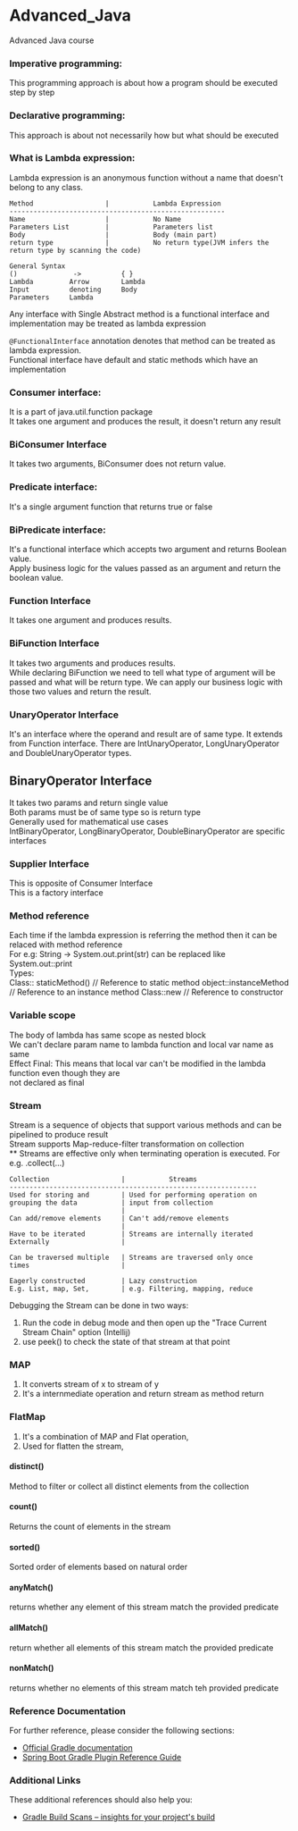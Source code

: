 # Advanced_Java
Advanced Java course

### Imperative programming:  
This programming approach is about how a program should be executed step by step

### Declarative programming:  
This approach is about not necessarily how but what should be executed

### What is Lambda expression:
Lambda expression is an anonymous function without a name that doesn't belong to any class.

    Method                  |           Lambda Expression
    ------------------------------------------------------
    Name                    |           No Name
    Parameters List         |           Parameters list
    Body                    |           Body (main part)
    return type             |           No return type(JVM infers the return type by scanning the code)               
    
    General Syntax
    ()              ->          { }
    Lambda         Arrow        Lambda 
    Input          denoting     Body
    Parameters     Lambda

Any interface with Single Abstract method is a functional interface and implementation may be treated as lambda expression

```@FunctionalInterface``` annotation denotes that method can be treated as lambda expression.  
Functional interface have default and static methods which have an implementation  

### Consumer interface: 
It is a part of java.util.function package  
It takes one argument and produces the result, it doesn't return any result  

### BiConsumer Interface
It takes two arguments, BiConsumer does not return value. 

### Predicate interface:  
It's a single argument function that returns true or false

### BiPredicate interface:  
It's a functional interface which accepts two argument and returns Boolean value.  
Apply business logic for the values passed as an argument and return the boolean value.

### Function Interface
It takes one argument and produces results.

### BiFunction Interface
It takes two arguments and produces results.  
While declaring BiFunction we need to tell what type of argument will be passed and what will be 
return type. We can apply our business logic with those two values and return the result.

### UnaryOperator Interface
It's an interface where the operand and result are of same type. It extends from Function interface.
There are IntUnaryOperator, LongUnaryOperator and DoubleUnaryOperator types.

## BinaryOperator Interface
It takes two params and return single value  
Both params must be of same type so is return type  
Generally used for mathematical use cases  
IntBinaryOperator, LongBinaryOperator, DoubleBinaryOperator are specific interfaces  

### Supplier Interface
This is opposite of Consumer Interface  
This is a factory interface  

### Method reference
Each time if the lambda expression is referring the method then it can be relaced with method reference  
For e.g: String -> System.out.print(str) can be replaced like System.out::print  
Types:  
Class:: staticMethod() // Reference to static method
object::instanceMethod // Reference to an instance method
Class::new // Reference to constructor

### Variable scope
The body of lambda has same scope as nested block  
We can't declare param name to lambda function and local var name as same  
Effect Final: This means that local var can't be modified in the lambda function even though they are   
not declared as final  

### Stream
Stream is a sequence of objects that support various methods and can be pipelined to produce result  
Stream supports Map-reduce-filter transformation on collection  
** Streams are effective only when terminating operation is executed. For e.g. .collect(...)  


    Collection                  |           Streams
    --------------------------------------------------------------
    Used for storing and        | Used for performing operation on 
    grouping the data           | input from collection
                                |
    Can add/remove elements     | Can't add/remove elements
                                |
    Have to be iterated         | Streams are internally iterated
    Externally                  |

    Can be traversed multiple   | Streams are traversed only once
    times                       |
    
    Eagerly constructed         | Lazy construction
    E.g. List, map, Set,        | e.g. Filtering, mapping, reduce

Debugging the Stream can be done in two ways:
1. Run the code in debug mode and then open up the "Trace Current Stream Chain" option (Intellij)  
2. use peek() to check the state of that stream at that point  

### MAP
1. It converts stream of x to stream of y  
2. It's a internmediate operation and return stream as method return  

### FlatMap  
1. It's a combination of MAP and Flat operation,
2. Used for flatten the stream,

#### distinct()
Method to filter or collect all distinct elements from the collection
#### count()
Returns the count of elements in the stream
#### sorted()
Sorted order of elements based on natural order
#### anyMatch()
returns whether any element of this stream match the provided predicate
#### allMatch()
return whether all elements of this stream match the provided predicate
#### nonMatch()
returns whether no elements of this stream match teh provided predicate


### Reference Documentation
For further reference, please consider the following sections:

* [Official Gradle documentation](https://docs.gradle.org)
* [Spring Boot Gradle Plugin Reference Guide](https://docs.spring.io/spring-boot/docs/2.2.4.RELEASE/gradle-plugin/reference/html/)

### Additional Links
These additional references should also help you:

* [Gradle Build Scans – insights for your project's build](https://scans.gradle.com#gradle)